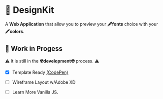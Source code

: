 # 💄 DesignKit
A **Web Application** that allow you to preview your **🖋️fonts** choice with your **🖍️colors**.

## 🎯 Work in Progess
⚠️ It is still in the **☢️development☢️** process. ⚠️

 - [x] Template Ready [(CodePen)](https://codepen.io/bunleap-s/pen/KKzwEWX)
 - [ ] Wireframe Layout w/Adobe XD
 - [ ] Learn More Vanilla JS.

